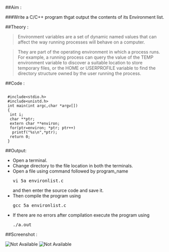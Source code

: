 ##Aim :

###Write a C/C++ program thgat output the contents of its Environment list.


##Theory :

>Environment variables are a set of dynamic named values that can affect the way running processes will behave on a computer.

>They are part of the operating environment in which a process runs. For example, a running process can query the value of the TEMP environment variable to discover a suitable location to store temporary files, or the HOME or USERPROFILE variable to find the directory structure owned by the user running the process.


##Code :

<pre><code>
 #include&lt;stdio.h&gt;
 #include&lt;unistd.h&gt;
 int main(int argc,char *argv[])
 {
  int i;
  char **ptr;
  extern char **environ;
  for(ptr=environ; *ptr; ptr++)
   printf("%s\n",*ptr);
  return 0;
 }
</code></pre>



##Output:
<ul>
<li>Open a terminal.</li>
<li>Change directory to the file location in both the terminals.</li>
 <li>Open a file using command followed by program_name <pre>vi 5a_environlist.c </pre> and then enter the source code and save it.</li>
 <li>Then compile the program using <pre>gcc 5a_environlist.c</pre></li>
 <li>If there are no errors after compilation execute the program using <pre>./a.out </pre></li>
</ul>


##Screenshot :

![Not Available](out1.png)
![Not Available](out2.png)

